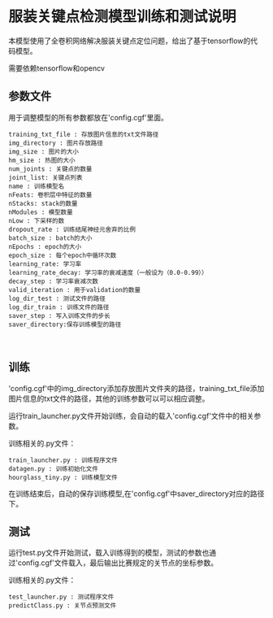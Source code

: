 # 服装关键点检测模型训练和测试说明
本模型使用了全卷积网络解决服装关键点定位问题，给出了基于tensorflow的代码模型。

需要依赖tensorflow和opencv

## 参数文件
用于调整模型的所有参数都放在'config.cgf'里面。

	training_txt_file : 存放图片信息的txt文件路径
	img_directory : 图片存放路径
	img_size : 图片的大小
	hm_size : 热图的大小
	num_joints : 关键点的数量
	joint_list: 关键点列表
	name : 训练模型名
	nFeats: 卷积层中特征的数量
	nStacks: stack的数量
	nModules : 模型数量
	nLow : 下采样的数
	dropout_rate : 训练结尾神经元舍弃的比例
	batch_size : batch的大小
	nEpochs : epoch的大小
	epoch_size : 每个epoch中循环次数
	learning_rate: 学习率
	learning_rate_decay: 学习率的衰减速度（一般设为（0.0-0.99））
	decay_step : 学习率衰减次数
	valid_iteration : 用于validation的数量
	log_dir_test : 测试文件的路径
	log_dir_train : 训练文件的路径
	saver_step : 写入训练文件的步长
	saver_directory:保存训练模型的路径
  
## 训练
'config.cgf'中的img_directory添加存放图片文件夹的路径，training_txt_file添加图片信息的txt文件的路径，其他的训练参数可以可以相应调整。

运行train_launcher.py文件开始训练，会自动的载入'config.cgf'文件中的相关参数。

训练相关的.py文件：

	train_launcher.py : 训练程序文件
	datagen.py : 训练初始化文件
	hourglass_tiny.py : 训练模型文件

在训练结束后，自动的保存训练模型,在'config.cgf'中saver_directory对应的路径下。

## 测试
运行test.py文件开始测试，载入训练得到的模型，测试的参数也通过'config.cgf'文件载入，最后输出比赛规定的关节点的坐标参数。

训练相关的.py文件：

	test_launcher.py : 测试程序文件
	predictClass.py : 关节点预测文件


